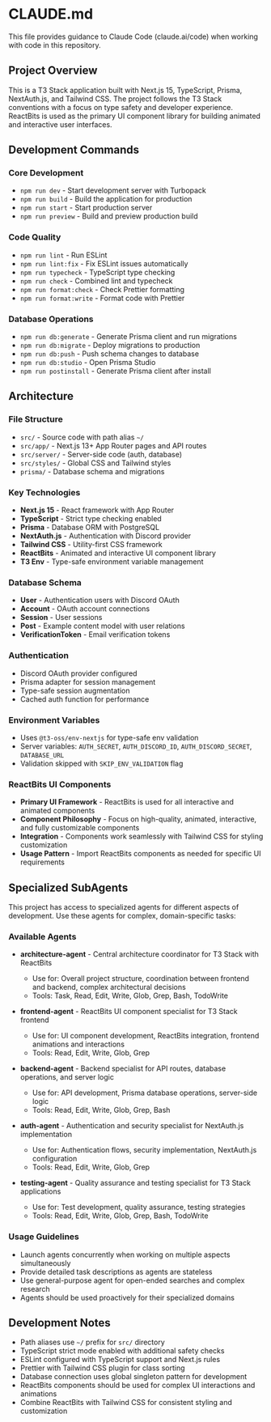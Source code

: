 # CLAUDE.md

This file provides guidance to Claude Code (claude.ai/code) when working with code in this repository.

## Project Overview

This is a T3 Stack application built with Next.js 15, TypeScript, Prisma, NextAuth.js, and Tailwind CSS. The project follows the T3 Stack conventions with a focus on type safety and developer experience. ReactBits is used as the primary UI component library for building animated and interactive user interfaces.

## Development Commands

### Core Development
- `npm run dev` - Start development server with Turbopack
- `npm run build` - Build the application for production
- `npm run start` - Start production server
- `npm run preview` - Build and preview production build

### Code Quality
- `npm run lint` - Run ESLint
- `npm run lint:fix` - Fix ESLint issues automatically
- `npm run typecheck` - TypeScript type checking
- `npm run check` - Combined lint and typecheck
- `npm run format:check` - Check Prettier formatting
- `npm run format:write` - Format code with Prettier

### Database Operations
- `npm run db:generate` - Generate Prisma client and run migrations
- `npm run db:migrate` - Deploy migrations to production
- `npm run db:push` - Push schema changes to database
- `npm run db:studio` - Open Prisma Studio
- `npm run postinstall` - Generate Prisma client after install

## Architecture

### File Structure
- `src/` - Source code with path alias `~/`
- `src/app/` - Next.js 13+ App Router pages and API routes
- `src/server/` - Server-side code (auth, database)
- `src/styles/` - Global CSS and Tailwind styles
- `prisma/` - Database schema and migrations

### Key Technologies
- **Next.js 15** - React framework with App Router
- **TypeScript** - Strict type checking enabled
- **Prisma** - Database ORM with PostgreSQL
- **NextAuth.js** - Authentication with Discord provider
- **Tailwind CSS** - Utility-first CSS framework
- **ReactBits** - Animated and interactive UI component library
- **T3 Env** - Type-safe environment variable management

### Database Schema
- **User** - Authentication users with Discord OAuth
- **Account** - OAuth account connections
- **Session** - User sessions
- **Post** - Example content model with user relations
- **VerificationToken** - Email verification tokens

### Authentication
- Discord OAuth provider configured
- Prisma adapter for session management
- Type-safe session augmentation
- Cached auth function for performance

### Environment Variables
- Uses `@t3-oss/env-nextjs` for type-safe env validation
- Server variables: `AUTH_SECRET`, `AUTH_DISCORD_ID`, `AUTH_DISCORD_SECRET`, `DATABASE_URL`
- Validation skipped with `SKIP_ENV_VALIDATION` flag

### ReactBits UI Components
- **Primary UI Framework** - ReactBits is used for all interactive and animated components
- **Component Philosophy** - Focus on high-quality, animated, interactive, and fully customizable components
- **Integration** - Components work seamlessly with Tailwind CSS for styling customization
- **Usage Pattern** - Import ReactBits components as needed for specific UI requirements

## Specialized SubAgents

This project has access to specialized agents for different aspects of development. Use these agents for complex, domain-specific tasks:

### Available Agents

- **architecture-agent** - Central architecture coordinator for T3 Stack with ReactBits
  - Use for: Overall project structure, coordination between frontend and backend, complex architectural decisions
  - Tools: Task, Read, Edit, Write, Glob, Grep, Bash, TodoWrite

- **frontend-agent** - ReactBits UI component specialist for T3 Stack frontend
  - Use for: UI component development, ReactBits integration, frontend animations and interactions
  - Tools: Read, Edit, Write, Glob, Grep

- **backend-agent** - Backend specialist for API routes, database operations, and server logic
  - Use for: API development, Prisma database operations, server-side logic
  - Tools: Read, Edit, Write, Glob, Grep, Bash

- **auth-agent** - Authentication and security specialist for NextAuth.js implementation
  - Use for: Authentication flows, security implementation, NextAuth.js configuration
  - Tools: Read, Edit, Write, Glob, Grep

- **testing-agent** - Quality assurance and testing specialist for T3 Stack applications
  - Use for: Test development, quality assurance, testing strategies
  - Tools: Read, Edit, Write, Glob, Grep, Bash, TodoWrite

### Usage Guidelines

- Launch agents concurrently when working on multiple aspects simultaneously
- Provide detailed task descriptions as agents are stateless
- Use general-purpose agent for open-ended searches and complex research
- Agents should be used proactively for their specialized domains

## Development Notes

- Path aliases use `~/` prefix for `src/` directory
- TypeScript strict mode enabled with additional safety checks
- ESLint configured with TypeScript support and Next.js rules
- Prettier with Tailwind CSS plugin for class sorting
- Database connection uses global singleton pattern for development
- ReactBits components should be used for complex UI interactions and animations
- Combine ReactBits with Tailwind CSS for consistent styling and customization